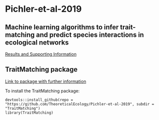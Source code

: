 # Pichler-et-al-2019 

## Machine learning algorithms to infer trait-matching and predict species interactions in ecological networks
[Results and Supporting Information](https://github.com/TheoreticalEcology/Pichler-et-al-2019/tree/master/paper)

## TraitMatching package
[Link to package with further information](https://github.com/TheoreticalEcology/Pichler-et-al-2019/tree/master/TraitMatching)

To install the TraitMatching package:

```{r}
devtools::install_github(repo = "https://github.com/TheoreticalEcology/Pichler-et-al-2019", subdir = "TraitMatching")
library(TraitMatching)

```
